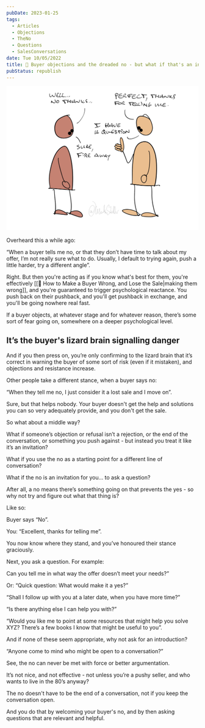```yaml
---
pubDate: 2023-01-25
tags:
  - Articles
  - Objections
  - TheNo
  - Questions
  - SalesConversations
date: Tue 10/05/2022
title: 📄 Buyer objections and the dreaded no - but what if that's an invitation?
pubStatus: republish
---
```



![](Media/SalesFlowCoach.app_Buyer-objections-and-the-dreaded-no_MartinStellar.jpg)

Overheard this a while ago:

 “When a buyer tells me no, or that they don’t have time to talk about my offer, I’m not really sure what to do. Usually, I default to trying again, push a little harder, try a different angle”.

Right. But then you're acting as if you know what's best for them, you're effectively [[📄 How to Make a Buyer Wrong, and Lose the Sale|making them wrong]], and you're guaranteed to trigger psychological reactance. You push back on their pushback, and you'll get pushback in exchange, and you'll be going nowhere real fast.

If a buyer objects, at whatever stage and for whatever reason, there’s some sort of fear going on, somewhere on a deeper psychological level.

## It’s the buyer's lizard brain signalling danger

And if you then press on, you’re only confirming to the lizard brain that it’s correct in warning the buyer of some sort of risk (even if it mistaken), and objections and resistance increase.

Other people take a different stance, when a buyer says no:

“When they tell me no, I just consider it a lost sale and I move on”.

Sure, but that helps nobody. Your buyer doesn't get the help and solutions you can so very adequately provide, and you don't get the sale.

So what about a middle way?

What if someone’s objection or refusal isn’t a rejection, or the end of the conversation, or something you push against - but instead you treat it like it’s an invitation?

What if you use the no as a starting point for a different line of conversation?

What if the no is an invitation for you... to ask a question?

After all, a no means there’s something going on that prevents the yes - so why not try and figure out what that thing is?

Like so:

Buyer says “No”.

You: “Excellent, thanks for telling me”.

You now know where they stand, and you’ve honoured their stance graciously.

Next, you ask a question. For example:

Can you tell me in what way the offer doesn’t meet your needs?”

Or: “Quick question: What would make it a yes?”

“Shall I follow up with you at a later date, when you have more time?”

“Is there anything else I can help you with?”

“Would you like me to point at some resources that might help you solve XYZ? There’s a few books I know that might be useful to you”.

And if none of these seem appropriate, why not ask for an introduction?

“Anyone come to mind who might be open to a conversation?”

See, the no can never be met with force or better argumentation.

It’s not nice, and not effective - not unless you’re a pushy seller, and who wants to live in the 80’s anyway?

The no doesn't have to be the end of a conversation, not if you keep the conversation open.

And you do that by welcoming your buyer's no, and by then asking questions that are relevant and helpful.
